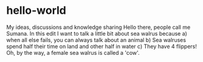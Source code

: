 # hello-world
My ideas, discussions and knowledge sharing
Hello there, people call me Sumana. 
In this edit I want to talk a little bit about sea walrus because 
a) when all else fails, you can always talk about an animal 
b) Sea walruses spend half their time on land and other half in water 
c) They have 4 flippers! 
Oh, by the way, a female sea walrus is called a 'cow'. 

